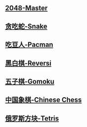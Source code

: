 <h2 align="left">
  <a href="https://aaoe.github.io/Games/2048">2048-Master</a>
</h2>

<h2 align="left">
  <a href="https://aaoe.github.io/Games/snake">贪吃蛇-Snake</a>
</h2>

<h2 align="left">
  <a href="https://aaoe.github.io/pacman-canvas">吃豆人-Pacman</a>
</h2>

<h2 align="left">
  <a href="https://aaoe.github.io/Games/reversi">黑白棋-Reversi</a>
</h2>

<h2 align="left">
  <a href="https://aaoe.github.io/Games/gomoku">五子棋-Gomoku</a>
</h2>

<h2 align="left">
  <a href="https://aaoe.github.io/Games/chess">中国象棋-Chinese Chess</a>
</h2>

<h2 align="left">
  <a href="https://aaoe.github.io/Games/tetris/index.html?lan=zh">俄罗斯方块-Tetris</a>
</h2>
